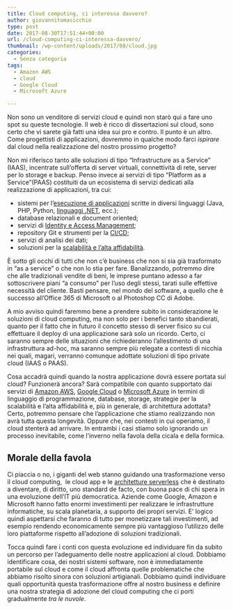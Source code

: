 ```yaml
---
title: Cloud computing, ci interessa davvero?
author: giovannitomasicchio
type: post
date: 2017-08-30T17:51:44+00:00
url: /cloud-computing-ci-interessa-davvero/
thumbnail: /wp-content/uploads/2017/08/cloud.jpg
categories:
  - Senza categoria
tags:
  - Amazon AWS
  - cloud
  - Google Cloud
  - Microsoft Azure

---
```

Non sono un venditore di servizi cloud e quindi non starò qui a fare uno spot su queste tecnologie. Il web è ricco di dissertazioni sul cloud, sono certo che vi sarete già fatti una idea sui pro e contro. Il punto è un altro. Come progettisti di applicazioni, dovremmo in qualche modo farci _ispirare_ dal cloud nella realizzazione del nostro prossimo progetto?

Non mi riferisco tanto alle soluzioni di tipo &#8220;Infrastructure as a Service&#8221; (IAAS), incentrate sull&#8217;offerta di server virtuali, connettività di rete, server per lo storage e backup. Penso invece ai servizi di tipo &#8220;Platform as a Service&#8221;(PAAS) costituiti da un ecosistema di servizi dedicati alla realizzazione di applicazioni, tra cui:

  * sistemi per l&#8217;[esecuzione di applicazioni][1] scritte in diversi linguaggi (Java, PHP, Python, [linguaggi .NET][2], ecc.);
  * database relazionali e document oriented;
  * servizi di [Identity e Access Management][3];
  * repository Git e strumenti per la [CI/CD][4];
  * servizi di analisi dei dati;
  * soluzioni per la [scalabilità e l&#8217;alta affidabilità][5].

È sotto gli occhi di tutti che non c&#8217;è business che non si sia già trasformato in &#8220;as a service&#8221; o che non lo stia per fare. Banalizzando, potremmo dire che alle tradizionali vendite di beni, le imprese puntano adesso a far sottoscrivere piani &#8220;a consumo&#8221; per l&#8217;uso degli stessi, tarati sulle effettive necessità del cliente. Basti pensare, nel mondo del software, a quello che è successo all&#8217;Office 365 di Microsoft o al Photoshop CC di Adobe.

A mio avviso quindi faremmo bene a prendere subito in considerazione le soluzioni di cloud computing, ma non solo per i benefici tanto sbandierati, quanto per il fatto che in futuro il concetto stesso di server fisico su cui effettuare il deploy di una applicazione sarà solo un ricordo. Certo, ci saranno sempre delle situazioni che richiederanno l&#8217;allestimento di una infrastruttura ad-hoc, ma saranno sempre più relegate a contesti di nicchia nei quali, magari, verranno comunque adottate soluzioni di tipo private cloud (IAAS o PAAS).

Cosa accadrà quindi quando la nostra applicazione dovrà essere portata sul cloud? Funzionerà ancora? Sarà compatibile con quanto supportato dai servizi di [Amazon AWS][6], [Google Cloud][7] o [Microsoft Azure][8] in termini di linguaggio di programmazione, database, storage, strategie per la scalabilità e l&#8217;alta affidabilità e, più in generale, di architettura adottata? Certo, potremmo pensare che l&#8217;applicazione che stiamo realizzando non avrà tutta questa longevità. Oppure che, nei contesti in cui operiamo, il cloud stenterà ad arrivare. In entrambi i casi stiamo solo ignorando un processo inevitabile, come l&#8217;inverno nella favola della cicala e della formica.

## Morale della favola

Ci piaccia o no, i giganti del web stanno guidando una trasformazione verso il cloud computing,  le cloud app e le [architetture serverless][9] che è destinato a diventare, di diritto, uno standard de facto, con buona pace di chi spera in una evoluzione dell&#8217;IT più democratica. Aziende come Google, Amazon e Microsoft hanno fatto enormi investimenti per realizzare le infrastrutture informatiche, su scala planetaria, a supporto dei propri servizi. E&#8217; logico quindi aspettarsi che faranno di tutto per monetizzare tali investimenti, ad esempio rendendo economicamente sempre più vantaggioso l&#8217;utilizzo delle loro piattaforme rispetto all&#8217;adozione di soluzioni tradizionali.

Tocca quindi fare i conti con questa evoluzione ed individuare fin da subito un percorso per l&#8217;adeguamento delle nostre applicazioni al cloud. Dobbiamo identificare cosa, dei nostri sistemi software, non è immediatamente portabile sul cloud e come il cloud affronta quelle problematiche che abbiamo risolto sinora con soluzioni artigianali. Dobbiamo quindi individuare quali opportunità questa trasformazione offre al nostro business e definire una nostra strategia di adozione del cloud computing che ci porti gradualmente _tra le nuvole_.

 [1]: https://cloud.google.com/appengine/
 [2]: https://docs.microsoft.com/it-it/dotnet/azure/?view=azure-dotnet
 [3]: https://aws.amazon.com/it/iam/?hp=tile&so-exp=below
 [4]: https://aws.amazon.com/it/getting-started/projects/set-up-ci-cd-pipeline/
 [5]: https://aws.amazon.com/it/elasticloadbalancing/
 [6]: https://aws.amazon.com/it/
 [7]: https://cloud.google.com/
 [8]: https://azure.microsoft.com
 [9]: https://martinfowler.com/articles/serverless.html